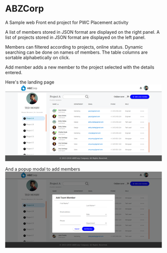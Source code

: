 # ABZCorp

A Sample web Front end project for PWC Placement activity

A list of members stored in JSON format are displayed on the right panel.
A list of projects stored in JSON format are displayed on the left panel.

Members can filtered according to projects, online status. Dynamic searching can be done on names of members. The table columns are sortable alphabetically on click.

Add member adds a new member to the project selected with the details entered.

Here's the landing page
![Landing page](https://github.com/lucifyer/ABZCorp/blob/master/src/assets/landingPage.png)

And a popup modal to add members
![modal](https://github.com/lucifyer/ABZCorp/blob/master/src/assets/modal.png)
